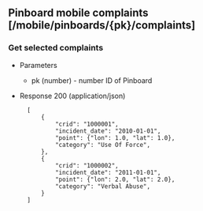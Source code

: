## Pinboard mobile complaints [/mobile/pinboards/{pk}/complaints]

### Get selected complaints

+ Parameters
    + pk (number) - number ID of Pinboard

+ Response 200 (application/json)

        [
            {
                "crid": "1000001",
                "incident_date": "2010-01-01",
                "point": {"lon": 1.0, "lat": 1.0},
                "category": "Use Of Force",
            },
            {
                "crid": "1000002",
                "incident_date": "2011-01-01",
                "point": {"lon": 2.0, "lat": 2.0},
                "category": "Verbal Abuse",
            }
        ]
